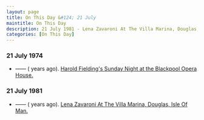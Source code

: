 ```yaml
---
layout: page
title: On This Day &#124; 21 July
maintitle: On This Day
description: 21 July 1981 - Lena Zavaroni At The Villa Marina, Douglas, Isle Of Man.
categories: [On This Day]
---
```


### 21 July 1974
* —— (<span id="age1"></span> years ago). [Harold Fielding's Sunday Night at the Blackpool Opera House.](/theatre/harold%20fielding/blackpool%20opera%20house/1974/07/21/harold-fieldings-sunday-night-at-the-blackpool-opera-house.html)

### 21 July 1981
* —— (<span id="age2"></span> years ago). [Lena Zavaroni At The Villa Marina, Douglas, Isle Of Man.](/theatre/the%20villa%20marina/1981/07/21/lena-zavaroni-at-the-villa-marina.html)

<!-- Script for calculating number of years ago -->
<script>
var dob = '19740721';
var year = Number(dob.substr(0, 4));
var month = Number(dob.substr(4, 2)) - 1;
var day = Number(dob.substr(6, 2));
var today = new Date();
var age1 = today.getFullYear() - year;
if (today.getMonth() < month || (today.getMonth() == month && today.getDate() < day)) {
age1--;
}
document.getElementById("age1").innerHTML=age1;

var dob = '19810721';
var year = Number(dob.substr(0, 4));
var month = Number(dob.substr(4, 2)) - 1;
var day = Number(dob.substr(6, 2));
var today = new Date();
var age2 = today.getFullYear() - year;
if (today.getMonth() < month || (today.getMonth() == month && today.getDate() < day)) {
age2--;
}
document.getElementById("age2").innerHTML=age2;
</script>
